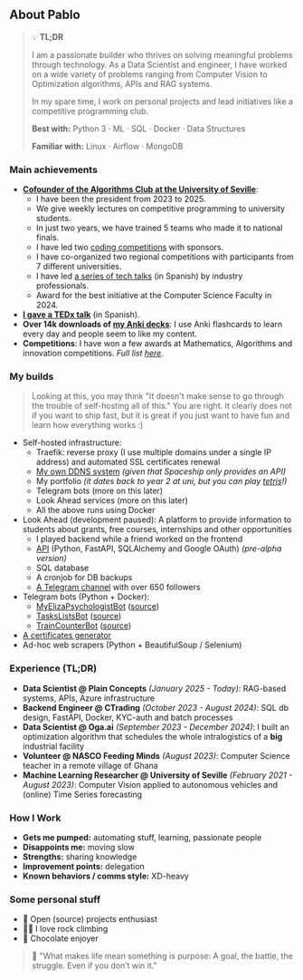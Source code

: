 

## About Pablo

> 💡 **TL;DR**
>
> I am a passionate builder who thrives on solving meaningful problems through technology. As a Data Scientist and engineer, I have worked on a wide variety of problems ranging from Computer Vision to Optimization algorithms, APIs and RAG systems.
>
> In my spare time, I work on personal projects and lead initiatives like a competitive programming club.
>
> **Best with:** Python 3 · ML · SQL · Docker · Data Structures
>
> **Familiar with:** Linux · Airflow · MongoDB


### Main achievements

  - [**Cofounder of the Algorithms Club at the University of Seville**](https://clubalgoritmiaus.es/):
      - I have been the president from 2023 to 2025.
      - We give weekly lectures on competitive programming to university students.
      - In just two years, we have trained 5 teams who made it to national finals.
      -	I have led two [coding competitions](https://clubalgoritmiaus.es/news/2025-02-09-complicaus-3/) with sponsors.
      - I have co-organized two regional competitions with participants from 7 different universities.
      - I have led [a series of tech talks](https://www.youtube.com/playlist?list=PLTaBKr0iDj5GvXLxawYYYmS-Y-2MgrJkK) (in Spanish) by industry professionals.
      - Award for the best initiative at the Computer Science Faculty in 2024.
  - [**I gave a TEDx talk**](https://www.youtube.com/watch?v=7v8GJ3pcFbg) (in Spanish).
  - **Over 14k downloads of [my Anki decks](https://ankiweb.net/shared/by-author/178243733)**: I use Anki flashcards to learn every day and people seem to like my content.
  - **Competitions**: I have won a few awards at Mathematics, Algorithms and innovation competitions. _Full list [here](https://pablodavila.eu/awards.html)_.


### My builds

> Looking at this, you may think "It doesn't make sense to go through the trouble of self-hosting all of this."
> You are right. It clearly does not if you want to ship fast, but it is great if you just want to have fun and learn how everything works :)

  - Self-hosted infrastructure:
      - Traefik: reverse proxy (I use multiple domains under a single IP address) and automated SSL certificates renewal
      - [My own DDNS system](https://github.com/Pablo-Davila/spaceship-ddns) _(given that Spaceship only provides an API)_
      - My portfolio _(it dates back to year 2 at uni, but you can play [tetris](https://pablodavila.eu/games/tetris/)!)_
      - Telegram bots (more on this later)
      - Look Ahead services (more on this later)
      - All the above runs using Docker
  - Look Ahead (development paused): A platform to provide information to students about grants, free courses, internships and other opportunities
      - I played backend while a friend worked on the frontend
      - [API](https://api.pablodavila.eu/docs) (Python, FastAPI, SQLAlchemy and Google OAuth) _(pre-alpha version)_
      - SQL database
      - A cronjob for DB backups
      - [A Telegram channel](https://t.me/lookahead_oportunidades) with over 650 followers
  - Telegram bots (Python + Docker):
      - [MyElizaPsychologistBot](https://t.me/MyElizaPsychologistBot) ([source](https://github.com/Pablo-Davila/MyElizaPsychologistBot))
      - [TasksListsBot](https://t.me/TasksListsBot) ([source](https://github.com/Pablo-Davila/TasksListsBot))
      - [TrainCounterBot](https://t.me/TrainCounterBot) ([source](https://github.com/Pablo-Davila/TrainCounterBot))
  - [A certificates generator](https://pablodavila.eu/project.html?name=certificatesGenerator)
  - Ad-hoc web scrapers (Python + BeautifulSoup / Selenium)


### Experience (TL;DR)

  - **Data Scientist @ Plain Concepts** _(January 2025 - Today)_: RAG-based systems, APIs, Azure infrastructure
  - **Backend Engineer @ CTrading** _(October 2023 - August 2024)_: SQL db design, FastAPI, Docker, KYC-auth and batch processes
  - **Data Scientist @ Oga.ai** _(September 2023 - December 2024)_: I built an optimization algorithm that schedules the whole intralogistics of a **big** industrial facility
  - **Volunteer @ NASCO Feeding Minds** _(August 2023)_: Computer Science teacher in a remote village of Ghana
  - **Machine Learning Researcher @ University of Seville** _(February 2021 - August 2023)_: Computer Vision applied to autonomous vehicles and (online) Time Series forecasting


### How I Work

  - **Gets me pumped:** automating stuff, learning, passionate people
  - **Disappoints me:** moving slow
  - **Strengths:** sharing knowledge
  - **Improvement points:** delegation
  - **Known behaviors / comms style:** XD-heavy


### Some personal stuff

  - 🐧 Open (source) projects enthusiast
  - 🧗‍♂️ I love rock climbing
  - 🍫 Chocolate enjoyer

> 🎯 "What makes life mean something is purpose: A goal, the battle, the struggle. Even if you don’t win it."
